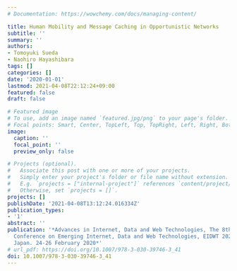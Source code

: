 ```yaml
---
# Documentation: https://wowchemy.com/docs/managing-content/

title: Human Mobility and Message Caching in Opportunistic Networks
subtitle: ''
summary: ''
authors:
- Tomoyuki Sueda
- Naohiro Hayashibara
tags: []
categories: []
date: '2020-01-01'
lastmod: 2021-04-08T22:12:24+09:00
featured: false
draft: false

# Featured image
# To use, add an image named `featured.jpg/png` to your page's folder.
# Focal points: Smart, Center, TopLeft, Top, TopRight, Left, Right, BottomLeft, Bottom, BottomRight.
image:
  caption: ''
  focal_point: ''
  preview_only: false

# Projects (optional).
#   Associate this post with one or more of your projects.
#   Simply enter your project's folder or file name without extension.
#   E.g. `projects = ["internal-project"]` references `content/project/deep-learning/index.md`.
#   Otherwise, set `projects = []`.
projects: []
publishDate: '2021-04-08T13:12:24.016334Z'
publication_types:
- '1'
abstract: ''
publication: '*Advances in Internet, Data and Web Technologies, The 8th International
  Conference on Emerging Internet, Data and Web Technologies, EIDWT 2020, Kitakyushu,
  Japan. 24-26 February 2020*'
# url_pdf: https://doi.org/10.1007/978-3-030-39746-3_41
doi: 10.1007/978-3-030-39746-3_41
---
```

